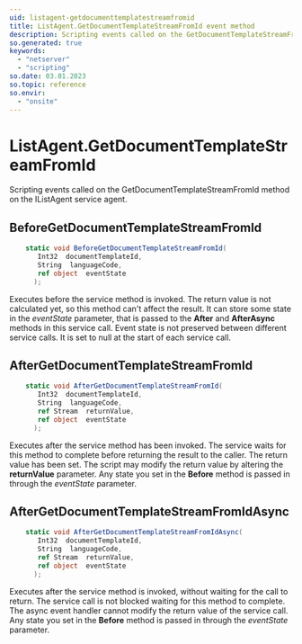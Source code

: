 ```yaml
---
uid: listagent-getdocumenttemplatestreamfromid
title: ListAgent.GetDocumentTemplateStreamFromId event method
description: Scripting events called on the GetDocumentTemplateStreamFromId method on the ListAgent service agent.
so.generated: true
keywords:
  - "netserver"
  - "scripting"
so.date: 03.01.2023
so.topic: reference
so.envir:
  - "onsite"
---
```

# ListAgent.GetDocumentTemplateStreamFromId

Scripting events called on the <see cref='M:SuperOffice.CRM.Services.IListAgent.GetDocumentTemplateStreamFromId'>GetDocumentTemplateStreamFromId</see> method on the <see cref='IListAgent'>IListAgent</see>  service agent.

## BeforeGetDocumentTemplateStreamFromId
```cs
    static void BeforeGetDocumentTemplateStreamFromId(
       Int32  documentTemplateId,
       String  languageCode,
       ref object  eventState
      );
```
Executes before the service method is invoked.
The return value is not calculated yet, so this method can't affect the result.
It can store some state in the *eventState* parameter, that is passed to the **After** and **AfterAsync** methods in this service call.
Event state is not preserved between different service calls. It is set to null at the start of each service call.
## AfterGetDocumentTemplateStreamFromId
```cs
    static void AfterGetDocumentTemplateStreamFromId(
       Int32  documentTemplateId,
       String  languageCode,
       ref Stream  returnValue,
       ref object  eventState
      );
```
Executes after the service method has been invoked. The service waits for this method to complete before returning the result to the caller.
The return value has been set. The script may modify the return value by altering the **returnValue** parameter.
Any state you set in the **Before** method is passed in through the *eventState* parameter.
## AfterGetDocumentTemplateStreamFromIdAsync
```cs
    static void AfterGetDocumentTemplateStreamFromIdAsync(
       Int32  documentTemplateId,
       String  languageCode,
       ref Stream  returnValue,
       ref object  eventState
      );
```
Executes after the service method is invoked, without waiting for the call to return.
The service call is not blocked waiting for this method to complete.
The async event handler cannot modify the return value of the service call.
Any state you set in the **Before** method is passed in through the *eventState* parameter.

